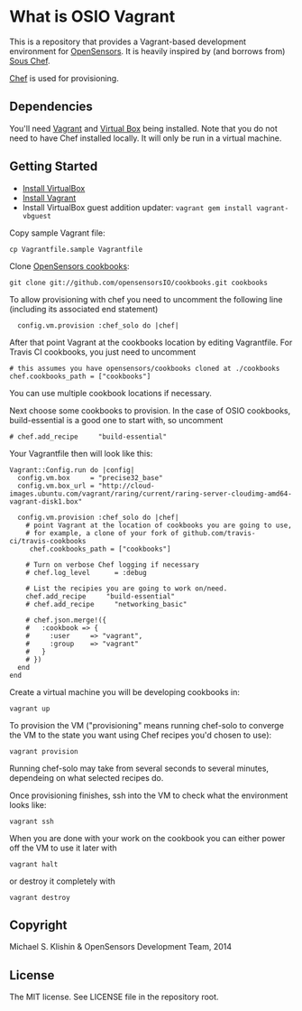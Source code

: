 # What is OSIO Vagrant

This is a repository that provides a Vagrant-based development
environment for [OpenSensors](http://opensensors.io). It is heavily
inspired by (and borrows from)
[Sous Chef](https://github.com/michaelklishin/sous-chef/).

[Chef](http://www.opscode.com/chef/) is used for provisioning.


## Dependencies

You'll need [Vagrant](http://vagrantup.com) and [Virtual
Box](http://virtualbox.org) being installed. Note that you do not need
to have Chef installed locally. It will only be run in a virtual
machine.


## Getting Started

 * [Install VirtualBox](https://www.virtualbox.org/wiki/Downloads)
 * [Install Vagrant](http://www.vagrantup.com/downloads.html)
 * Install VirtualBox guest addition updater: `vagrant gem install vagrant-vbguest`

Copy sample Vagrant file:

    cp Vagrantfile.sample Vagrantfile

Clone [OpenSensors cookbooks](https://github.com/opensensorsIO/cookbooks):

    git clone git://github.com/opensensorsIO/cookbooks.git cookbooks

To allow provisioning with chef you need to uncomment the following line
(including its associated end statement)

      config.vm.provision :chef_solo do |chef|


After that point Vagrant at the cookbooks location by editing Vagrantfile. For Travis CI cookbooks, you just need to uncomment

    # this assumes you have opensensors/cookbooks cloned at ./cookbooks
    chef.cookbooks_path = ["cookbooks"]

You can use multiple cookbook locations if necessary.

Next choose some cookbooks to provision. In the case of OSIO
cookbooks, build-essential is a good one to start with, so uncomment

    # chef.add_recipe     "build-essential" 

Your Vagrantfile then will look like this:

    Vagrant::Config.run do |config|
      config.vm.box     = "precise32_base"
      config.vm.box_url = "http://cloud-images.ubuntu.com/vagrant/raring/current/raring-server-cloudimg-amd64-vagrant-disk1.box"
    
      config.vm.provision :chef_solo do |chef|
        # point Vagrant at the location of cookbooks you are going to use,
        # for example, a clone of your fork of github.com/travis-ci/travis-cookbooks
         chef.cookbooks_path = ["cookbooks"]
    
        # Turn on verbose Chef logging if necessary
        # chef.log_level      = :debug
    
        # List the recipies you are going to work on/need.
        chef.add_recipe     "build-essential"    
        # chef.add_recipe     "networking_basic"    
    
        # chef.json.merge!({
        #   :cookbook => {
        #     :user     => "vagrant",
        #     :group    => "vagrant"
        #   }
        # })
      end
    end

Create a virtual machine you will be developing cookbooks in:

    vagrant up 

To provision the VM ("provisioning" means running chef-solo to
converge the VM to the state you want using Chef recipes you'd chosen
to use):

    vagrant provision


Running chef-solo may take from several seconds to several minutes,
dependeing on what selected recipes do.

Once provisioning finishes, ssh into the VM to check what the
environment looks like:

    vagrant ssh

When you are done with your work on the cookbook you can either power
off the VM to use it later with

    vagrant halt

or destroy it completely with

    vagrant destroy


## Copyright

Michael S. Klishin & OpenSensors Development Team, 2014


## License

The MIT license. See LICENSE file in the repository root.
